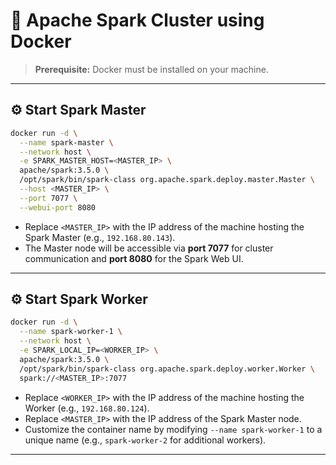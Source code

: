 # 🚀 Apache Spark Cluster using Docker

> **Prerequisite:** Docker must be installed on your machine.

---

## ⚙️ Start Spark Master

```bash
docker run -d \
  --name spark-master \
  --network host \
  -e SPARK_MASTER_HOST=<MASTER_IP> \
  apache/spark:3.5.0 \
  /opt/spark/bin/spark-class org.apache.spark.deploy.master.Master \
  --host <MASTER_IP> \
  --port 7077 \
  --webui-port 8080
```

- Replace `<MASTER_IP>` with the IP address of the machine hosting the Spark Master (e.g., `192.168.80.143`).
- The Master node will be accessible via **port 7077** for cluster communication and **port 8080** for the Spark Web UI.

---

## ⚙️ Start Spark Worker

```bash
docker run -d \
  --name spark-worker-1 \
  --network host \
  -e SPARK_LOCAL_IP=<WORKER_IP> \
  apache/spark:3.5.0 \
  /opt/spark/bin/spark-class org.apache.spark.deploy.worker.Worker \
  spark://<MASTER_IP>:7077
```

- Replace `<WORKER_IP>` with the IP address of the machine hosting the Worker (e.g., `192.168.80.124`).
- Replace `<MASTER_IP>` with the IP address of the Spark Master node.
- Customize the container name by modifying `--name spark-worker-1` to a unique name (e.g., `spark-worker-2` for additional workers).

---
